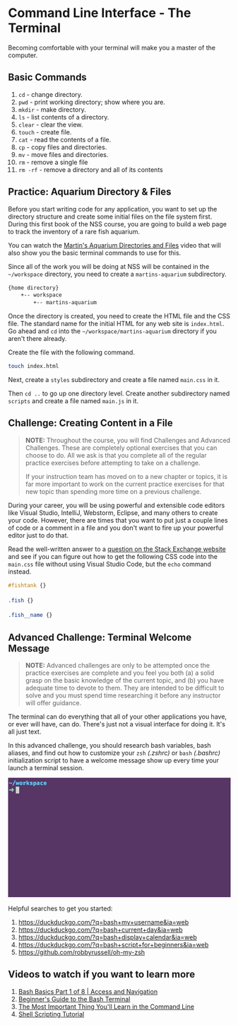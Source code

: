 # Command Line Interface - The Terminal

Becoming comfortable with your terminal will make you a master of the computer.

## Basic Commands

1. `cd` - change directory.
1. `pwd` - print working directory; show where you are.
1. `mkdir` - make directory.
1. `ls` - list contents of a directory.
1. `clear` - clear the view.
1. `touch` - create file.
1. `cat` - read the contents of a file.
1. `cp` - copy files and directories.
1. `mv` - move files and directories.
1. `rm` - remove a single file
1. `rm -rf` - remove a directory and all of its contents

## Practice: Aquarium Directory &amp; Files

Before you start writing code for any application, you want to set up the directory structure and create some initial files on the file system first. During this first book of the NSS course, you are going to build a web page to track the inventory of a rare fish aquarium.

You can watch the [Martin's Aquarium Directories and Files](https://www.youtube.com/watch?v=ogHzpf4Kelk) video that will also show you the basic terminal commands to use for this.

Since all of the work you will be doing at NSS will be contained in the `~/workspace` directory, you need to create a `martins-aquarium` subdirectory.

```sh
{home directory}
    +-- workspace
        +-- martins-aquarium
```

Once the directory is created, you need to create the HTML file and the CSS file. The standard name for the initial HTML for any web site is `index.html`. Go ahead and `cd` into the `~/workspace/martins-aquarium` directory if you aren't there already.

Create the file with the following command.

```sh
touch index.html
```

Next, create a `styles` subdirectory and create a file named `main.css` in it.

Then `cd ..` to go up one directory level. Create another subdirectory named `scripts` and create a file named `main.js` in it.

## Challenge: Creating Content in a File

> **NOTE:** Throughout the course, you will find Challenges and Advanced Challenges. These are completely optional exercises that you can choose to do. All we ask is that you complete all of the regular practice exercises before attempting to take on a challenge.
>
> If your instruction team has moved on to a new chapter or topics, it is far more important to work on the current practice exercises for that new topic than spending more time on a previous challenge.

During your career, you will be using powerful and extensible code editors like Visual Studio, IntelliJ, Webstorm, Eclipse, and many others to create your code. However, there are times that you want to put just a couple lines of code or a comment in a file and you don't want to fire up your powerful editor just to do that.

Read the well-written answer to a [question on the Stack Exchange website](https://unix.stackexchange.com/questions/77277/how-to-append-multiple-lines-to-a-file) and see if you can figure out how to get the following CSS code into the `main.css` file without using Visual Studio Code, but the `echo` command instead.

```css
#fishtank {}

.fish {}

.fish__name {}
```

## Advanced Challenge: Terminal Welcome Message

> **NOTE:** Advanced challenges are only to be attempted once the practice exercises are complete and you feel you both (a) a solid grasp on the basic knowledge of the current topic, and (b) you have adequate time to devote to them. They are intended to be difficult to solve and you must spend time researching it before any instructor will offer guidance.

The terminal can do everything that all of your other applications you have, or ever will have, can do. There's just not a visual interface for doing it. It's all just text.

In this advanced challenge, you should research bash variables, bash aliases, and find out how to customize your `zsh` _(.zshrc)_ or `bash` _(.bashrc)_ initialization script to have a welcome message show up every time your launch a terminal session.

![welcome message in the terminal](./images/terminal-welcome.gif)

Helpful searches to get you started:

1. https://duckduckgo.com/?q=bash+my+username&ia=web
1. https://duckduckgo.com/?q=bash+current+day&ia=web
1. https://duckduckgo.com/?q=bash+display+calendar&ia=web
1. https://duckduckgo.com/?q=bash+script+for+beginners&ia=web
1. https://github.com/robbyrussell/oh-my-zsh

## Videos to watch if you want to learn more

1. [Bash Basics Part 1 of 8 | Access and Navigation](https://youtu.be/eH8Z9zeywq0?t=885)
1. [Beginner's Guide to the Bash Terminal](https://www.youtube.com/watch?v=oxuRxtrO2Ag)
1. [The Most Important Thing You'll Learn in the Command Line](https://www.youtube.com/watch?v=q7-aEspwwEI)
1. [Shell Scripting Tutorial](https://www.youtube.com/watch?v=hwrnmQumtPw)
